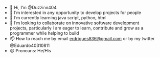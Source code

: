 - 👋 Hi, I’m @Duzzinn404
- 👀 I’m interested in any opportunity to develop projects for people
- 🌱 I’m currently learning java script, python, html
- 💞️ I’m looking to collaborate on innovative software development projects, particularly I am eager to learn, contribute and grow as a programmer while helping to build
- 📫 How to reach me by email erdrigues836@gmail.com or by my twitter @Eduardo40310811 
- 😄 Pronouns: He/His


<!---
Duzzinn404/Duzzinn404 is a ✨ special ✨ repository because its `README.md` (this file) appears on your GitHub profile.
You can click the Preview link to take a look at your changes.
--->
